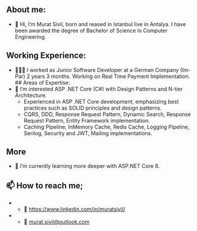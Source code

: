 ## About me:
- 👋 Hi, I’m Murat Sivil, born and reased in Istanbul live in Antalya. I have been awarded the degree of Bachelor of Science in Computer Engineering.
## Working Experience:
- 🧑🏻‍💻 I worked as Junior Software Developer at a German Company (Im-Par) 2 years 3 months. Working on Real Time Payment Implementation.
## Areas of Expertise:
- 👀 I’m interested ASP .NET Core (C#) with Design Patterns and N-tier Architecture.
  - Experienced in ASP .NET Core development, emphasizing best practices
    such as SOLID principles and design patterns.
  - CQRS, DDD, Response Request Pattern, Dynamic Search, Response Request Pattern, Entity Framework implementation.
  - Caching Pipeline, InMemory Cache, Redis Cache, Logging Pipeline, Serilog, Security and JWT, Mailing implementations.
## More
- 🌱 I’m currently learning more deeper with ASP.NET Core 8.

## 📫 How to reach me;
- - 🔗 https://www.linkedin.com/in/muratsivil/
- - 📩 murat.sivil@outlook.com
<!---
muratsivil/muratsivil is a ✨ special ✨ repository because its `README.md` (this file) appears on your GitHub profile.
You can click the Preview link to take a look at your changes.
--->
